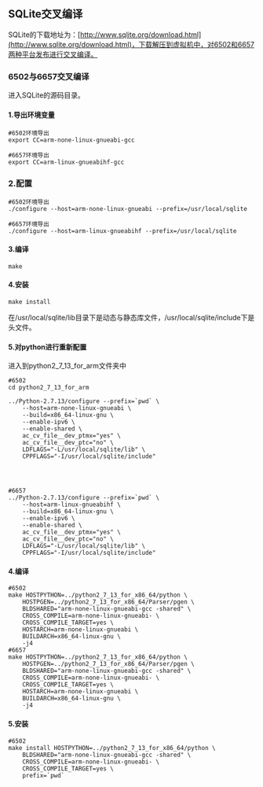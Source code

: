 ## SQLite交叉编译

SQLite的下载地址为：[http://www.sqlite.org/download.html](http://www.sqlite.org/download.html)，下载解压到虚拟机中，对6502和6657两种平台发布进行交叉编译。

### 6502与6657交叉编译

进入SQLite的源码目录。

#### 1.导出环境变量

```
#6502环境导出
export CC=arm-none-linux-gnueabi-gcc
```

```
#6657环境导出
export CC=arm-linux-gnueabihf-gcc
```

### 2.配置

```
#6502环境导出
./configure --host=arm-none-linux-gnueabi --prefix=/usr/local/sqlite
```

```
#6657环境导出
./configure --host=arm-linux-gnueabihf --prefix=/usr/local/sqlite
```

#### 3.编译

```
make
```

#### 4.安装

```
make install
```

在/usr/local/sqlite/lib目录下是动态与静态库文件，/usr/local/sqlite/include下是头文件。

#### 5.对python进行重新配置

进入到python2\_7\_13\_for\_arm文件夹中

    #6502
    cd python2_7_13_for_arm

    ../Python-2.7.13/configure --prefix=`pwd` \
        --host=arm-none-linux-gnueabi \
        --build=x86_64-linux-gnu \
        --enable-ipv6 \
        --enable-shared \
        ac_cv_file__dev_ptmx="yes" \
        ac_cv_file__dev_ptc="no" \
        LDFLAGS="-L/usr/local/sqlite/lib" \
        CPPFLAGS="-I/usr/local/sqlite/include"




    #6657
    ../Python-2.7.13/configure --prefix=`pwd` \
        --host=arm-linux-gnueabihf \
        --build=x86_64-linux-gnu \
        --enable-ipv6 \
        --enable-shared \
        ac_cv_file__dev_ptmx="yes" \
        ac_cv_file__dev_ptc="no" \
        LDFLAGS="-L/usr/local/sqlite/lib" \
        CPPFLAGS="-I/usr/local/sqlite/include"

#### 4.编译

```
#6502
make HOSTPYTHON=../python2_7_13_for_x86_64/python \
    HOSTPGEN=../python2_7_13_for_x86_64/Parser/pgen \
    BLDSHARED="arm-none-linux-gnueabi-gcc -shared" \
    CROSS_COMPILE=arm-none-linux-gnueabi- \
    CROSS_COMPILE_TARGET=yes \
    HOSTARCH=arm-none-linux-gnueabi \
    BUILDARCH=x86_64-linux-gnu \
    -j4
#6657
make HOSTPYTHON=../python2_7_13_for_x86_64/python \
    HOSTPGEN=../python2_7_13_for_x86_64/Parser/pgen \
    BLDSHARED="arm-none-linux-gnueabi-gcc -shared" \
    CROSS_COMPILE=arm-none-linux-gnueabi- \
    CROSS_COMPILE_TARGET=yes \
    HOSTARCH=arm-none-linux-gnueabi \
    BUILDARCH=x86_64-linux-gnu \
    -j4
```

#### 5.安装

    #6502
    make install HOSTPYTHON=../python2_7_13_for_x86_64/python \
        BLDSHARED="arm-none-linux-gnueabi-gcc -shared" \
        CROSS_COMPILE=arm-none-linux-gnueabi- \
        CROSS_COMPILE_TARGET=yes \
        prefix=`pwd`



